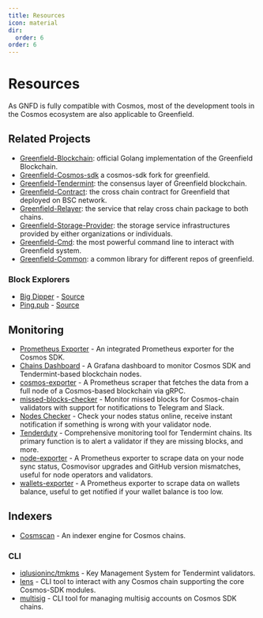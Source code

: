 ```yaml
---
title: Resources
icon: material
dir:
  order: 6
order: 6
---
```


# Resources

As GNFD is fully compatible with Cosmos, most of the development tools in the Cosmos ecosystem are also applicable to
Greenfield.

## Related Projects
- [Greenfield-Blockchain](https://github.com/bnb-chain/greenfield): official Golang implementation of the Greenfield Blockchain.
- [Greenfield-Cosmos-sdk](https://github.com/bnb-chain/greenfield-cosmos-sdk) a cosmos-sdk fork for greenfield.
- [Greenfield-Tendermint](https://github.com/bnb-chain/greenfield-tendermint): the consensus layer of Greenfield blockchain.
- [Greenfield-Contract](https://github.com/bnb-chain/greenfield-contracts): the cross chain contract for Greenfield that deployed on BSC network.
- [Greenfield-Relayer](https://github.com/bnb-chain/greenfield-relayer): the service that relay cross chain package to both chains.
- [Greenfield-Storage-Provider](https://github.com/bnb-chain/greenfield-storage-provider): the storage service infrastructures provided by either organizations or individuals.
- [Greenfield-Cmd](https://github.com/bnb-chain/greenfield-cmd): the most powerful command line to interact with Greenfield system.
- [Greenfield-Common](https://github.com/bnb-chain/greenfield-common): a common library for different repos of greenfield.

### Block Explorers
- [Big Dipper](https://bigdipper.live/) - [Source](https://github.com/forbole/big-dipper-2.0-cosmos)
- [Ping.pub](https://ping.pub/) - [Source](https://github.com/ping-pub/explorer)

## Monitoring
* [Prometheus Exporter](https://github.com/node-a-team/Cosmos-IE) - An integrated Prometheus exporter for the Cosmos SDK.
* [Chains Dashboard](https://github.com/zhangyelong/cosmos-dashboard) - A Grafana dashboard to monitor Cosmos SDK and Tendermint-based blockchain nodes.
* [cosmos-exporter](https://github.com/solarlabsteam/cosmos-exporter) - A Prometheus scraper that fetches the data from a full node of a Cosmos-based blockchain via gRPC.
* [missed-blocks-checker](https://github.com/solarlabsteam/missed-blocks-checker) - Monitor missed blocks for Cosmos-chain validators with support for notifications to Telegram and Slack.
* [Nodes Checker](https://t.me/NodesGuru_bot) - Check your nodes status online, receive instant notification if something is wrong with your validator node.
* [Tenderduty](https://github.com/blockpane/tenderduty) - Comprehensive monitoring tool for Tendermint chains. Its primary function is to alert a validator if they are missing blocks, and more.
* [node-exporter](https://github.com/QuokkaStake/cosmos-node-exporter.git) - A Prometheus exporter to scrape data on your node sync status, Cosmovisor upgrades and GitHub version mismatches, useful for node operators and validators.
* [wallets-exporter](https://github.com/QuokkaStake/cosmos-wallets-exporter.git) - A Prometheus exporter to scrape data on wallets balance, useful to get notified if your wallet balance is too low.

## Indexers
* [Cosmscan](https://github.com/cosmscan/cosmscan-go) - An indexer engine for Cosmos chains.

### CLI
* [iqlusioninc/tmkms](https://github.com/iqlusioninc/tmkms) - Key Management System for Tendermint validators.
* [lens](https://github.com/strangelove-ventures/lens) - CLI tool to interact with any Cosmos chain supporting the core Cosmos-SDK modules.
* [multisig](https://github.com/informalsystems/multisig) - CLI tool for managing multisig accounts on Cosmos SDK chains.

